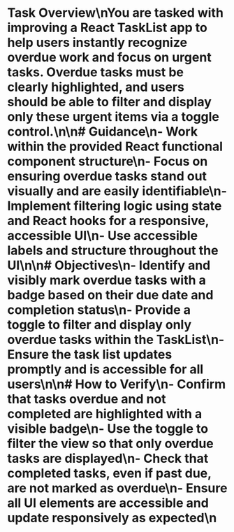 # Task Overview\nYou are tasked with improving a React TaskList app to help users instantly recognize overdue work and focus on urgent tasks. Overdue tasks must be clearly highlighted, and users should be able to filter and display only these urgent items via a toggle control.\n\n# Guidance\n- Work within the provided React functional component structure\n- Focus on ensuring overdue tasks stand out visually and are easily identifiable\n- Implement filtering logic using state and React hooks for a responsive, accessible UI\n- Use accessible labels and structure throughout the UI\n\n# Objectives\n- Identify and visibly mark overdue tasks with a badge based on their due date and completion status\n- Provide a toggle to filter and display only overdue tasks within the TaskList\n- Ensure the task list updates promptly and is accessible for all users\n\n# How to Verify\n- Confirm that tasks overdue and not completed are highlighted with a visible badge\n- Use the toggle to filter the view so that only overdue tasks are displayed\n- Check that completed tasks, even if past due, are not marked as overdue\n- Ensure all UI elements are accessible and update responsively as expected\n